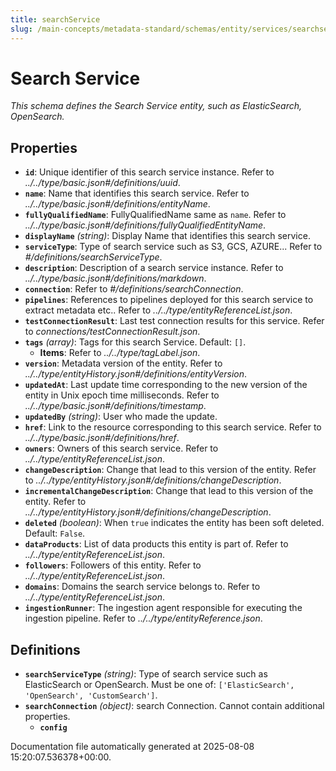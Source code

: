 ```yaml
---
title: searchService
slug: /main-concepts/metadata-standard/schemas/entity/services/searchservice
---
```


# Search Service

*This schema defines the Search Service entity, such as ElasticSearch, OpenSearch.*

## Properties

- **`id`**: Unique identifier of this search service instance. Refer to *../../type/basic.json#/definitions/uuid*.
- **`name`**: Name that identifies this search service. Refer to *../../type/basic.json#/definitions/entityName*.
- **`fullyQualifiedName`**: FullyQualifiedName same as `name`. Refer to *../../type/basic.json#/definitions/fullyQualifiedEntityName*.
- **`displayName`** *(string)*: Display Name that identifies this search service.
- **`serviceType`**: Type of search service such as S3, GCS, AZURE... Refer to *#/definitions/searchServiceType*.
- **`description`**: Description of a search service instance. Refer to *../../type/basic.json#/definitions/markdown*.
- **`connection`**: Refer to *#/definitions/searchConnection*.
- **`pipelines`**: References to pipelines deployed for this search service to extract metadata etc.. Refer to *../../type/entityReferenceList.json*.
- **`testConnectionResult`**: Last test connection results for this service. Refer to *connections/testConnectionResult.json*.
- **`tags`** *(array)*: Tags for this search Service. Default: `[]`.
  - **Items**: Refer to *../../type/tagLabel.json*.
- **`version`**: Metadata version of the entity. Refer to *../../type/entityHistory.json#/definitions/entityVersion*.
- **`updatedAt`**: Last update time corresponding to the new version of the entity in Unix epoch time milliseconds. Refer to *../../type/basic.json#/definitions/timestamp*.
- **`updatedBy`** *(string)*: User who made the update.
- **`href`**: Link to the resource corresponding to this search service. Refer to *../../type/basic.json#/definitions/href*.
- **`owners`**: Owners of this search service. Refer to *../../type/entityReferenceList.json*.
- **`changeDescription`**: Change that lead to this version of the entity. Refer to *../../type/entityHistory.json#/definitions/changeDescription*.
- **`incrementalChangeDescription`**: Change that lead to this version of the entity. Refer to *../../type/entityHistory.json#/definitions/changeDescription*.
- **`deleted`** *(boolean)*: When `true` indicates the entity has been soft deleted. Default: `False`.
- **`dataProducts`**: List of data products this entity is part of. Refer to *../../type/entityReferenceList.json*.
- **`followers`**: Followers of this entity. Refer to *../../type/entityReferenceList.json*.
- **`domains`**: Domains the search service belongs to. Refer to *../../type/entityReferenceList.json*.
- **`ingestionRunner`**: The ingestion agent responsible for executing the ingestion pipeline. Refer to *../../type/entityReference.json*.
## Definitions

- **`searchServiceType`** *(string)*: Type of search service such as ElasticSearch or OpenSearch. Must be one of: `['ElasticSearch', 'OpenSearch', 'CustomSearch']`.
- **`searchConnection`** *(object)*: search Connection. Cannot contain additional properties.
  - **`config`**


Documentation file automatically generated at 2025-08-08 15:20:07.536378+00:00.
